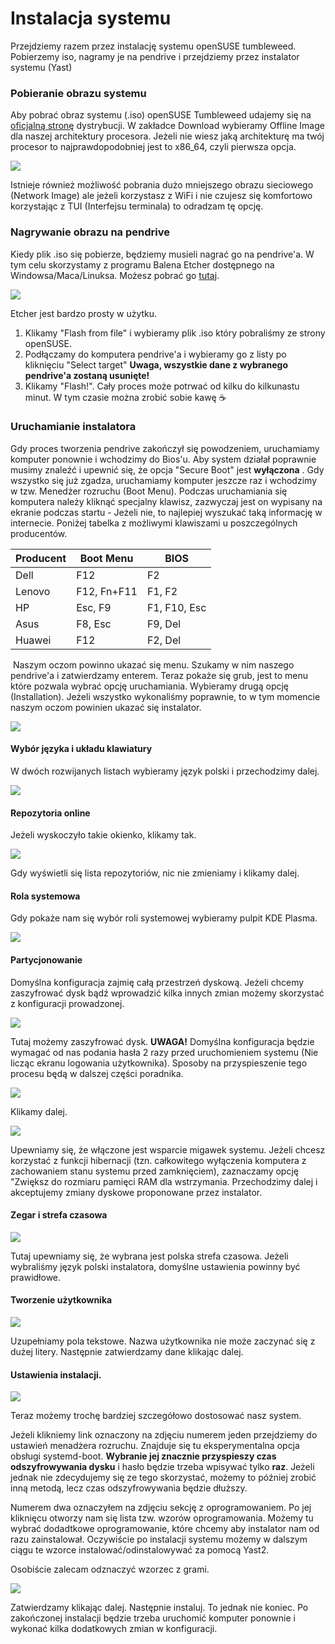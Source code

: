 # Instalacja systemu

Przejdziemy razem przez instalację systemu openSUSE tumbleweed. Pobierzemy iso, nagramy je na pendrive i przejdziemy przez instalator systemu (Yast)

### Pobieranie obrazu systemu

Aby pobrać obraz systemu (.iso) openSUSE Tumbleweed udajemy się na [oficjalną stronę](https://https://get.opensuse.org/tumbleweed/) dystrybucji. W zakładce Download wybieramy Offline Image dla naszej architektury procesora. Jeżeli nie wiesz jaką architekturę ma twój procesor to najprawdopodobniej jest to x86_64, czyli pierwsza opcja.

![](assets/20240623_224054_image.png)

Istnieje również możliwość pobrania dużo mniejszego obrazu sieciowego (Network Image) ale jeżeli korzystasz z WiFi i nie czujesz się komfortowo korzystając z TUI (Interfejsu terminala) to odradzam tę opcję.

### Nagrywanie obrazu na pendrive

Kiedy plik .iso się pobierze, będziemy musieli nagrać go na pendrive'a. W tym celu skorzystamy z programu Balena Etcher dostępnego na Windowsa/Maca/Linuksa. Możesz pobrać go [tutaj](https://etcher.balena.io/).

![](assets/20240623_224959_Etcher.png)

Etcher jest bardzo prosty w użytku.

1. Klikamy "Flash from file" i wybieramy plik .iso który pobraliśmy ze strony openSUSE.
2. Podłączamy do komputera pendrive'a i wybieramy go z listy po kliknięciu "Select target" **Uwaga, wszystkie dane z wybranego pendrive'a zostaną usunięte!**
3. Klikamy "Flash!". Cały proces może potrwać od kilku do kilkunastu minut. W tym czasie można zrobić sobie kawę ☕

### Uruchamianie instalatora

Gdy proces tworzenia pendrive zakończył się powodzeniem, uruchamiamy komputer ponownie i wchodzimy do Bios'u. Aby system działał poprawnie musimy znaleźć i upewnić się, że opcja "Secure Boot" jest **wyłączona** . Gdy wszystko się już zgadza, uruchamiamy komputer jeszcze raz i wchodzimy w tzw. Menedżer rozruchu (Boot Menu). Podczas uruchamiania się komputera należy kliknąć specjalny klawisz, zazwyczaj jest on wypisany na ekranie podczas startu - Jeżeli nie, to najlepiej wyszukać taką informację w internecie. Poniżej tabelka z możliwymi klawiszami u poszczególnych producentów.


| Producent | Boot Menu   | BIOS         |
| ----------- | ------------- | -------------- |
| Dell      | F12         | F2           |
| Lenovo    | F12, Fn+F11 | F1, F2       |
| HP        | Esc, F9     | F1, F10, Esc |
| Asus      | F8, Esc     | F9, Del      |
| Huawei    | F12         | F2, Del      |

 Naszym oczom powinno ukazać się menu. Szukamy w nim naszego pendrive'a i zatwierdzamy enterem. Teraz pokaże się grub, jest to menu które pozwala wybrać opcję uruchamiania. Wybieramy drugą opcję (Installation). Jeżeli wszystko wykonaliśmy poprawnie, to w tym momencie naszym oczom powinien ukazać się instalator.

![](assets/20240623_231934_image.png)

#### Wybór języka i układu klawiatury

W dwóch rozwijanych listach wybieramy język polski i przechodzimy dalej.

![](assets/20240623_232617_Screenshot_opensusetumbleweed_2024-06-23_23_22:31.png)

#### Repozytoria online

Jeżeli wyskoczyło takie okienko, klikamy tak.

![](assets/20240623_232927_image.png)

Gdy wyświetli się lista repozytoriów, nic nie zmieniamy i klikamy dalej.

#### Rola systemowa

Gdy pokaże nam się wybór roli systemowej wybieramy pulpit KDE Plasma.

![](assets/20240623_233105_image.png)

#### Partycjonowanie

Domyślna konfiguracja zajmię całą przestrzeń dyskową. Jeżeli chcemy zaszyfrować dysk bądź wprowadzić kilka innych zmian możemy skorzystać z konfiguracji prowadzonej.

![](assets/20240626_202214_image.png)

Tutaj możemy zaszyfrować dysk. **UWAGA!** Domyślna konfiguracja będzie wymagać od nas podania hasła 2 razy przed uruchomieniem systemu (Nie licząc ekranu logowania użytkownika). Sposoby na przyspieszenie tego procesu będą w dalszej części poradnika.

![](assets/20240626_202442_image.png)

Klikamy dalej.

![](assets/20240626_202740_image.png)

Upewniamy się, że włączone jest wsparcie migawek systemu. Jeżeli chcesz korzystać z funkcji hibernacji (tzn. całkowitego wyłączenia komputera z zachowaniem stanu systemu przed zamknięciem), zaznaczamy opcję "Zwiększ do rozmiaru pamięci RAM dla wstrzymania. Przechodzimy dalej i akceptujemy zmiany dyskowe proponowane przez instalator.

#### Zegar i strefa czasowa

![](assets/20240626_203144_image.png)

Tutaj upewniamy się, że wybrana jest polska strefa czasowa. Jeżeli wybraliśmy język polski instalatora, domyślne ustawienia powinny być prawidłowe.

#### Tworzenie użytkownika

![](assets/20240626_203345_image.png)

Uzupełniamy pola tekstowe. Nazwa użytkownika nie może zaczynać się z dużej litery. Następnie zatwierdzamy dane klikając dalej.

#### Ustawienia instalacji.

![](assets/20240626_203631_image.png)

Teraz możemy trochę bardziej szczegółowo dostosować nasz system.

Jeżeli klikniemy link oznaczony na zdjęciu numerem jeden przejdziemy do ustawień menadżera rozruchu. Znajduje się tu eksperymentalna opcja obsługi systemd-boot. **Wybranie jej znacznie przyspieszy czas odszyfrowywania dysku** i hasło będzie trzeba wpisywać tylko **raz**. Jeżeli jednak nie zdecydujemy się ze tego skorzystać, możemy to później zrobić inną metodą, lecz czas odszyfrowywania będzie dłuższy.

Numerem dwa oznaczyłem na zdjęciu sekcję z oprogramowaniem. Po jej kliknięcu otworzy nam się lista tzw. wzorów oprogramowania. Możemy tu wybrać dodadtkowe oprogramowanie, które chcemy aby instalator nam od razu zainstalował. Oczywiście po instalacji systemu możemy w dalszym ciągu te wzorce instalować/odinstalowywać za pomocą Yast2.

Osobiście zalecam odznaczyć wzorzec z grami.

![](assets/20240626_204753_image.png)

Zatwierdzamy klikając dalej. Następnie instaluj. To jednak nie koniec. Po zakończonej instalacji będzie trzeba uruchomić komputer ponownie i wykonać kilka dodatkowych zmian w konfiguracji.
